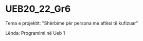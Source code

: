 # UEB20_22_Gr6
Tema e projektit: "Shërbime për persona me aftësi të kufizuar"

Lënda: Programimi në Ueb 1

